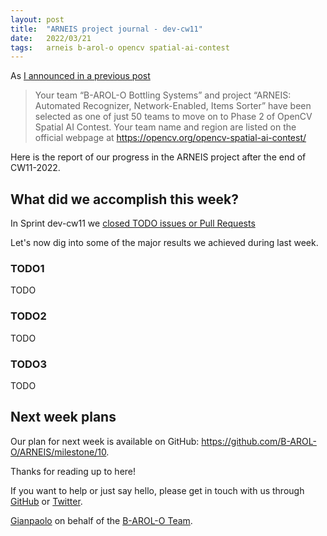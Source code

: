 ```yaml
---
layout: post
title:  "ARNEIS project journal - dev-cw11"
date:   2022/03/21
tags: 	arneis b-arol-o opencv spatial-ai-contest
---
```


<!--
<a href="https://opencv.org/opencv-spatial-ai-contest/#finalists"><img src="https://user-images.githubusercontent.com/75182/146637995-3266f15d-81a4-4470-a337-965404340121.jpg" alt="OpenCV Spatial AI Contest Finalist" width="40%"></a>

Welcome to our weekly status report of the [ARNEIS project](https://github.com/B-AROL-O/ARNEIS)!
-->

As [I announced in a previous post](https://gmacario.github.io/posts/2021-12-18-arneis-spatial-ai-finalist)

> Your team “B-AROL-O Bottling Systems” and project “ARNEIS: Automated Recognizer, Network-Enabled, Items Sorter” have been selected as one of just 50 teams to move on to Phase 2 of OpenCV Spatial AI Contest.
> Your team name and region are listed on the official webpage at <https://opencv.org/opencv-spatial-ai-contest/​>

Here is the report of our progress in the ARNEIS project after the end of CW11-2022.

## What did we accomplish this week?

In Sprint dev-cw11 we [closed TODO issues or Pull Requests](https://github.com/B-AROL-O/ARNEIS/issues?q=is%3Aclosed+milestone%3Adev-cw11)

<!-- TODO: Add screenshot of <https://github.com/orgs/B-AROL-O/projects/1/views/5> -->

Let's now dig into some of the major results we achieved during last week.

### TODO1

TODO

### TODO2

TODO

### TODO3

TODO

## Next week plans

Our plan for next week is available on GitHub: <https://github.com/B-AROL-O/ARNEIS/milestone/10>.

<!-- TODO: Add screenshot of <https://github.com/orgs/B-AROL-O/projects/1/views/1> -->

<!-- ## That's all, folks -->

Thanks for reading up to here!

<!-- Thanks for reading up to the end of such long post! -->

If you want to help or just say hello, please get in touch with us through [GitHub](https://github.com/B-AROL-O/ARNEIS) or [Twitter](https://twitter.com/baroloteam).

[Gianpaolo](https://github.com/gmacario) on behalf of the [B-AROL-O Team](https://github.com/b-arol-o).

<!-- EOF -->
